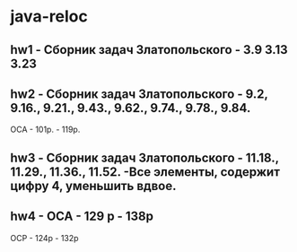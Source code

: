 # java-reloc

## hw1 - Сборник задач Златопольского - 3.9 3.13 3.23
## hw2 - Сборник задач Златопольского - 9.2, 9.16., 9.21., 9.43., 9.62., 9.74., 9.78., 9.84.
OCA - 101p. - 119p.

## hw3 - Сборник задач Златопольского - 11.18., 11.29., 11.36., 11.52. -Все элементы, содержит цифру 4, уменьшить вдвое.

## hw4 - OCA - 129 p - 138p
OCP - 124p - 132p